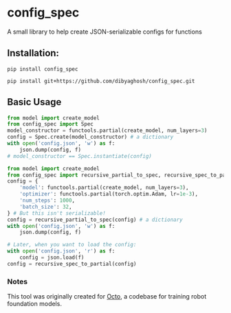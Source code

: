 # config_spec

A small library to help create JSON-serializable configs for functions

## Installation:

```
pip install config_spec 
```

```
pip install git+https://github.com/dibyaghosh/config_spec.git
```

## Basic Usage

```python
from model import create_model
from config_spec import Spec
model_constructor = functools.partial(create_model, num_layers=3)
config = Spec.create(model_constructor) # a dictionary
with open('config.json', 'w') as f:
    json.dump(config, f)
# model_constructor == Spec.instantiate(config)
```

```python
from model import create_model
from config_spec import recursive_partial_to_spec, recursive_spec_to_partial
config = {
    'model': functools.partial(create_model, num_layers=3),
    'optimizer': functools.partial(torch.optim.Adam, lr=1e-3),
    'num_steps': 1000,
    'batch_size': 32,
} # But this isn't serializable!
config = recursive_partial_to_spec(config) # a dictionary
with open('config.json', 'w') as f:
    json.dump(config, f)

# Later, when you want to load the config:
with open('config.json', 'r') as f:
    config = json.load(f)
config = recursive_spec_to_partial(config)
```


### Notes

This tool was originally created for [Octo](https://github.com/octo-models/octo), a codebase for training robot foundation models.